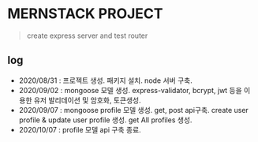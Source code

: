 # MERNSTACK PROJECT

> create express server and test router

## log

- 2020/08/31 : 프로젝트 생성. 패키지 설치. node 서버 구축.
- 2020/09/02 : mongoose 모델 생성. express-validator, bcrypt, jwt 등을 이용한 유저 발리데이션 및 암호화, 토큰생성.
- 2020/09/07 : mongoose profile 모델 생성. get, post api구축.
  create user profile & update user profile 생성.
  get All profiles 생성.
- 2020/10/07 : profile 모델 api 구축 종료.
